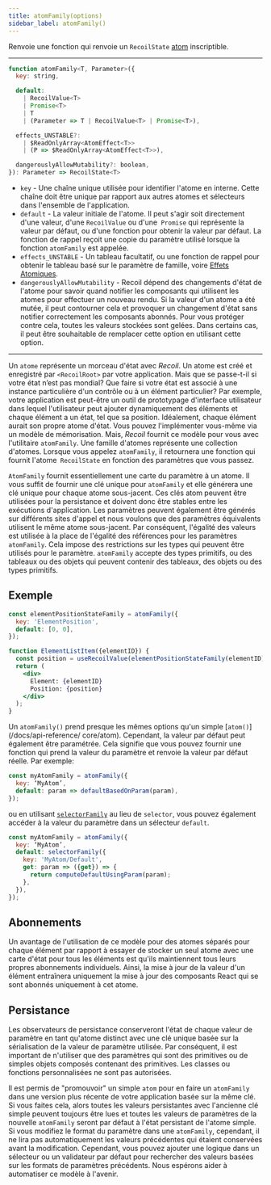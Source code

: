 ```yaml
---
title: atomFamily(options)
sidebar_label: atomFamily()
---
```


Renvoie une fonction qui renvoie un `RecoilState` [atom](/docs/api-reference/core/atom) inscriptible.

---

```jsx
function atomFamily<T, Parameter>({
  key: string,

  default:
    | RecoilValue<T>
    | Promise<T>
    | T
    | (Parameter => T | RecoilValue<T> | Promise<T>),

  effects_UNSTABLE?:
    | $ReadOnlyArray<AtomEffect<T>>
    | (P => $ReadOnlyArray<AtomEffect<T>>),

  dangerouslyAllowMutability?: boolean,
}): Parameter => RecoilState<T>
```

- `key` - Une chaîne unique utilisée pour identifier l'atome en interne. Cette chaîne doit être unique par rapport aux autres atomes et sélecteurs dans l'ensemble de l'application.
- `default` - La valeur initiale de l'atome. Il peut s'agir soit directement d'une valeur, d'une `RecoilValue` ou d'une` Promise` qui représente la valeur par défaut, ou d'une fonction pour obtenir la valeur par défaut. La fonction de rappel reçoit une copie du paramètre utilisé lorsque la fonction `atomFamily` est appelée.
- `effects_UNSTABLE` - Un tableau facultatif, ou une fonction de rappel pour obtenir le tableau basé sur le paramètre de famille, voire [Effets Atomiques](/docs/guides/atom-effects).
- `dangerouslyAllowMutability` - Recoil dépend des changements d'état de l'atome pour savoir quand notifier les composants qui utilisent les atomes pour effectuer un nouveau rendu. Si la valeur d'un atome a été mutée, il peut contourner cela et provoquer un changement d'état sans notifier correctement les composants abonnés. Pour vous protéger contre cela, toutes les valeurs stockées sont gelées. Dans certains cas, il peut être souhaitable de remplacer cette option en utilisant cette option.

---

Un `atome` représente un morceau d'état avec _Recoil_. Un atome est créé et enregistré par `<RecoilRoot>` par votre application. Mais que se passe-t-il si votre état n’est pas mondial? Que faire si votre état est associé à une instance particulière d'un contrôle ou à un élément particulier? Par exemple, votre application est peut-être un outil de prototypage d'interface utilisateur dans lequel l'utilisateur peut ajouter dynamiquement des éléments et chaque élément a un état, tel que sa position. Idéalement, chaque élément aurait son propre atome d'état. Vous pouvez l'implémenter vous-même via un modèle de mémorisation. Mais, _Recoil_ fournit ce modèle pour vous avec l'utilitaire `atomFamily`. Une famille d'atomes représente une collection d'atomes. Lorsque vous appelez `atomFamily`, il retournera une fonction qui fournit l'atome` RecoilState` en fonction des paramètres que vous passez.

`AtomFamily` fournit essentiellement une carte du paramètre à un atome. Il vous suffit de fournir une clé unique pour `atomFamily` et elle générera une clé unique pour chaque atome sous-jacent. Ces clés atom peuvent être utilisées pour la persistance et doivent donc être stables entre les exécutions d'application. Les paramètres peuvent également être générés sur différents sites d'appel et nous voulons que des paramètres équivalents utilisent le même atome sous-jacent. Par conséquent, l'égalité des valeurs est utilisée à la place de l'égalité des références pour les paramètres `atomFamily`. Cela impose des restrictions sur les types qui peuvent être utilisés pour le paramètre. `atomFamily` accepte des types primitifs, ou des tableaux ou des objets qui peuvent contenir des tableaux, des objets ou des types primitifs.

## Exemple

```jsx
const elementPositionStateFamily = atomFamily({
  key: 'ElementPosition',
  default: [0, 0],
});

function ElementListItem({elementID}) {
  const position = useRecoilValue(elementPositionStateFamily(elementID));
  return (
    <div>
      Element: {elementID}
      Position: {position}
    </div>
  );
}
```

Un `atomFamily()` prend presque les mêmes options qu'un simple [`atom()`](/docs/api-reference/ core/atom). Cependant, la valeur par défaut peut également être paramétrée. Cela signifie que vous pouvez fournir une fonction qui prend la valeur du paramètre et renvoie la valeur par défaut réelle. Par exemple:

```jsx
const myAtomFamily = atomFamily({
  key: ‘MyAtom’,
  default: param => defaultBasedOnParam(param),
});
```

ou en utilisant [`selectorFamily`](/docs/api-reference/utils/selectorFamily) au lieu de `selector`, vous pouvez également accéder à la valeur du paramètre dans un sélecteur `default`.

```jsx
const myAtomFamily = atomFamily({
  key: ‘MyAtom’,
  default: selectorFamily({
    key: 'MyAtom/Default',
    get: param => ({get}) => {
      return computeDefaultUsingParam(param);
    },
  }),
});
```

## Abonnements

Un avantage de l'utilisation de ce modèle pour des atomes séparés pour chaque élément par rapport à essayer de stocker un seul atome avec une carte d'état pour tous les éléments est qu'ils maintiennent tous leurs propres abonnements individuels. Ainsi, la mise à jour de la valeur d'un élément entraînera uniquement la mise à jour des composants React qui se sont abonnés uniquement à cet atome.

## Persistance

Les observateurs de persistance conserveront l'état de chaque valeur de paramètre en tant qu'atome distinct avec une clé unique basée sur la sérialisation de la valeur de paramètre utilisée. Par conséquent, il est important de n'utiliser que des paramètres qui sont des primitives ou de simples objets composés contenant des primitives. Les classes ou fonctions personnalisées ne sont pas autorisées.

Il est permis de "promouvoir" un simple `atom` pour en faire un `atomFamily` dans une version plus récente de votre application basée sur la même clé. Si vous faites cela, alors toutes les valeurs persistantes avec l'ancienne clé simple peuvent toujours être lues et toutes les valeurs de paramètres de la nouvelle `atomFamily` seront par défaut à l'état persistant de l'atome simple. Si vous modifiez le format du paramètre dans une `atomFamily`, cependant, il ne lira pas automatiquement les valeurs précédentes qui étaient conservées avant la modification. Cependant, vous pouvez ajouter une logique dans un sélecteur ou un validateur par défaut pour rechercher des valeurs basées sur les formats de paramètres précédents. Nous espérons aider à automatiser ce modèle à l'avenir. 
